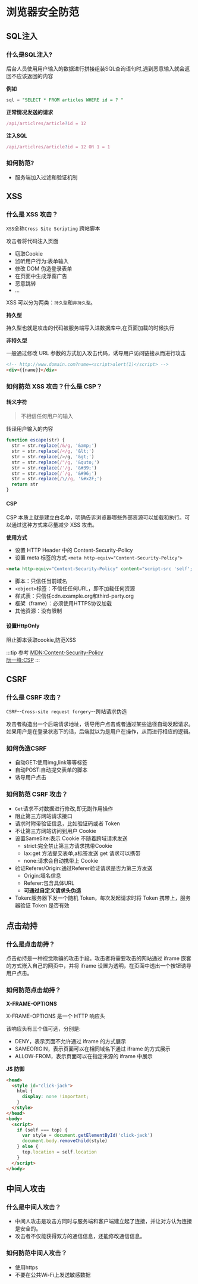 # 浏览器安全防范

## SQL注入
### 什么是SQL注入?
后台人员使用用户输入的数据进行拼接组装SQL查询语句时,遇到恶意输入就会返回不应该返回的内容

**例如**
```sql
sql = "SELECT * FROM articles WHERE id = ? "
```
**正常情况发送的请求**
```js
/api/articlres/article?id = 12
```
**注入SQL**
```js
/api/articlres/article?id = 12 OR 1 = 1
```
### 如何防范?
* 服务端加入过滤和验证机制
## XSS
### 什么是 XSS 攻击？

``XSS``全称``Cross Site Scripting`` 跨站脚本

攻击者将代码注入页面
* 窃取Cookie
* 监听用户行为:表单输入
* 修改 DOM 伪造登录表单
* 在页面中生成浮窗广告
* 恶意跳转
* ...

XSS 可以分为两类：``持久型``和``非持久型``。

**持久型**

持久型也就是攻击的代码被服务端写入进数据库中,在页面加载的时候执行

**非持久型**

一般通过修改 URL 参数的方式加入攻击代码，诱导用户访问链接从而进行攻击
```html
<!-- http://www.domain.com?name=<script>alert(1)</script> -->
<div>{{name}}</div>  
```

### 如何防范 XSS 攻击？什么是 CSP？

#### 转义字符
>不相信任何用户的输入

转译用户输入的内容
```js
function escape(str) {
  str = str.replace(/&/g, '&amp;')
  str = str.replace(/</g, '&lt;')
  str = str.replace(/>/g, '&gt;')
  str = str.replace(/"/g, '&quto;')
  str = str.replace(/'/g, '&#39;')
  str = str.replace(/`/g, '&#96;')
  str = str.replace(/\//g, '&#x2F;')
  return str
}
```
#### CSP
CSP 本质上就是建立白名单，明确告诉浏览器哪些外部资源可以加载和执行。可以通过这种方式来尽量减少 XSS 攻击。

**使用方式**
* 设置 HTTP Header 中的 Content-Security-Policy
* 设置 meta 标签的方式 ``<meta http-equiv="Content-Security-Policy">``

```html
<meta http-equiv="Content-Security-Policy" content="script-src 'self'; object-src 'none'; style-src cdn.example.org third-party.org; child-src https:">
```
* 脚本：只信任当前域名
* ``<object>``标签：不信任任何URL，即不加载任何资源
* 样式表：只信任cdn.example.org和third-party.org
* 框架（frame）：必须使用HTTPS协议加载
* 其他资源：没有限制

#### 设置HttpOnly
阻止脚本读取cookie,防范XSS

:::tip 参考
[MDN:Content-Security-Policy](https://developer.mozilla.org/zh-CN/docs/Web/HTTP/Headers/Content-Security-Policy)<br/>
[阮一峰:CSP](http://www.ruanyifeng.com/blog/2016/09/csp.html)
:::

## CSRF
### 什么是 CSRF 攻击？
``CSRF``--``Cross-site request forgery``--跨站请求伪造

攻击者构造出一个后端请求地址，诱导用户点击或者通过某些途径自动发起请求。如果用户是在登录状态下的话，后端就以为是用户在操作，从而进行相应的逻辑。

### 如何伪造CSRF
* 自动GET:使用img,link等等标签
* 自动POST:自动提交表单的脚本
* 诱导用户点击

### 如何防范 CSRF 攻击？
* ``Get``请求不对数据进行修改,即无副作用操作
* 阻止第三方网站请求接口
* 请求时附带验证信息，比如验证码或者 Token
* 不让第三方网站访问到用户 Cookie
* 设置SameSite:表示 Cookie 不随着跨域请求发送
  * strict:完全禁止第三方请求携带Cookie
  * lax:get 方法提交表单,a标签发送 get 请求可以携带
  * none:请求会自动携带上 Cookie
* 验证Referer/Origin:通过Referer验证请求是否为第三方发送
  * Origin:域名信息
  * Referer:包含具体URL
  * **可通过自定义请求头伪造**
* Token:服务器下发一个随机 Token，每次发起请求时将 Token 携带上，服务器验证 Token 是否有效

## 点击劫持
### 什么是点击劫持？
点击劫持是一种视觉欺骗的攻击手段。攻击者将需要攻击的网站通过 iframe 嵌套的方式嵌入自己的网页中，并将 iframe 设置为透明，在页面中透出一个按钮诱导用户点击。

### 如何防范点击劫持？
**X-FRAME-OPTIONS**

X-FRAME-OPTIONS 是一个 HTTP 响应头

该响应头有三个值可选，分别是:
* DENY，表示页面不允许通过 iframe 的方式展示
* SAMEORIGIN，表示页面可以在相同域名下通过 iframe 的方式展示
* ALLOW-FROM，表示页面可以在指定来源的 iframe 中展示


**JS 防御**

```html
<head>
  <style id="click-jack">
    html {
      display: none !important;
    }
  </style>
</head>
<body>
  <script>
    if (self === top) {
      var style = document.getElementById('click-jack')
      document.body.removeChild(style)
    } else {
      top.location = self.location
    }
  </script>
</body>
```

## 中间人攻击
### 什么是中间人攻击？
* 中间人攻击是攻击方同时与服务端和客户端建立起了连接，并让对方认为连接是安全的。
* 攻击者不仅能获得双方的通信信息，还能修改通信信息。

### 如何防范中间人攻击？
* 使用https
* 不要在公共Wi-Fi上发送敏感数据

<comment/>
<tongji/>